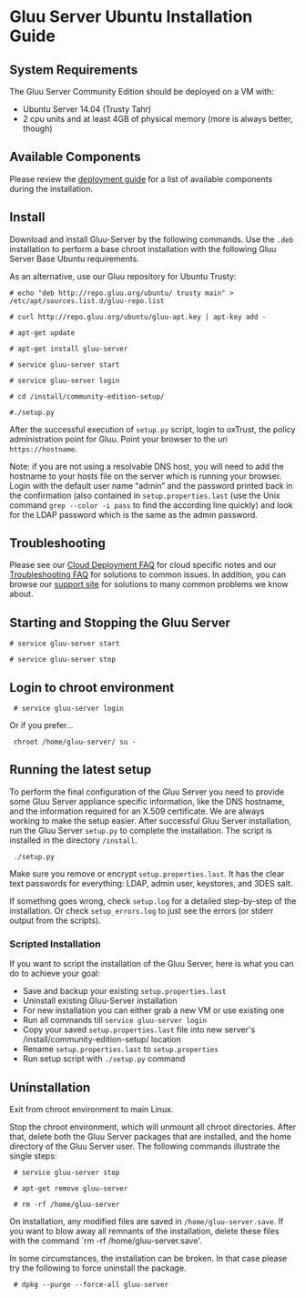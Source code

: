 # Gluu Server Ubuntu Installation Guide

## System Requirements

The Gluu Server Community Edition should be deployed on a VM with:

* Ubuntu Server 14.04 (Trusty Tahr)
* 2 cpu units and at least 4GB of physical memory (more is always better, though)

## Available Components

Please review the [deployment guide](./index.md) for a list of available
components during the installation.

## Install 

Download and install Gluu-Server by the following commands. Use the
`.deb` installation to perform a base chroot installation with the
following Gluu Server Base Ubuntu requirements.

As an alternative, use our Gluu repository for Ubuntu Trusty:

```
# echo "deb http://repo.gluu.org/ubuntu/ trusty main" > /etc/apt/sources.list.d/gluu-repo.list

# curl http://repo.gluu.org/ubuntu/gluu-apt.key | apt-key add -

# apt-get update

# apt-get install gluu-server

# service gluu-server start

# service gluu-server login

# cd /install/community-edition-setup/

#./setup.py
```

After the successful execution of `setup.py` script, login to oxTrust,
the policy administration point for Gluu. Point your browser to the uri
`https://hostname`.

Note: if you are not using a resolvable DNS host, you will need to add
the hostname to your hosts file on the server which is running your browser.
Login with the default user name “admin” and the password printed back in
the confirmation (also contained in `setup.properties.last` (use the
Unix command `grep --color -i pass` to find the according line quickly)
and look for the LDAP password which is the same as the admin password.

## Troubleshooting

Please see our [Cloud Deployment FAQ](../../faq/cloud-faq.md) for cloud
specific notes and our [Troubleshooting
FAQ](../../faq/troubleshooting.md) for solutions to common issues. In
addition, you can browse our [support site](https://support.gluu.org)
for solutions to many common problems we know about.

## Starting and Stopping the Gluu Server

```
# service gluu-server start

# service gluu-server stop
```

## Login to chroot environment

<code> # service gluu-server login </code>

Or if you prefer...

<code> chroot /home/gluu-server/ su - </code>

## Running the latest setup

To perform the final configuration of the Gluu Server you need to
provide some Gluu Server appliance specific information, like the DNS
hostname, and the information required for an X.509 certificate. We are
always working to make the setup easier. After successful Gluu Server
installation, run the Gluu Server `setup.py` to complete the
installation. The script is installed in the directory `/install`.

<code> ./setup.py </code>

Make sure you remove or encrypt `setup.properties.last`. It has the
clear text passwords for everything: LDAP, admin user, keystores, and
3DES salt.

If something goes wrong, check `setup.log` for a detailed step-by-step
of the installation. Or check `setup_errors.log` to just see the errors
(or stderr output from the scripts).

### Scripted Installation

If you want to script the installation of the Gluu Server, here is what
you can do to achieve your goal:

* Save and backup your existing `setup.properties.last`
* Uninstall existing Gluu-Server installation
* For new installation you can either grab a new VM or use existing one
* Run all commands till `service gluu-server login`
* Copy your saved `setup.properties.last` file into new server's  /install/community-edition-setup/ location
* Rename `setup.properties.last` to `setup.properties`
* Run setup script with `./setup.py` command


## Uninstallation

Exit from chroot environment to main Linux.

Stop the chroot environment, which will unmount all chroot directories.
After that, delete both the Gluu Server packages that are installed, and
the home directory of the Gluu Server user. The following commands
illustrate the single steps:

<code> # service gluu-server stop </code>

<code> # apt-get remove gluu-server </code>

<code> # rm -rf /home/gluu-server </code>

On installation, any modified files are saved in
`/home/gluu-server.save`. If you want to blow away all remnants of the
installation, delete these files with the command `rm -rf
/home/gluu-server.save'.

In some circumstances, the installation can be broken. In that case
please try the following to force uninstall the package.

<code> # dpkg --purge --force-all gluu-server </code>




